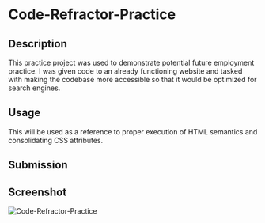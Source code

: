 # Code-Refractor-Practice  

## Description

This practice project was used to demonstrate potential future employment practice. I was given code to an already functioning website and tasked with making the codebase more accessible so that it would be optimized for search engines. 

## Usage

This will be used as a reference to proper execution of HTML semantics and consolidating CSS attributes.

## Submission 

## Screenshot

![Code-Refractor-Practice](https://user-images.githubusercontent.com/111612981/188044347-b040e8d4-1244-451c-8482-addd310b0fdf.png)

